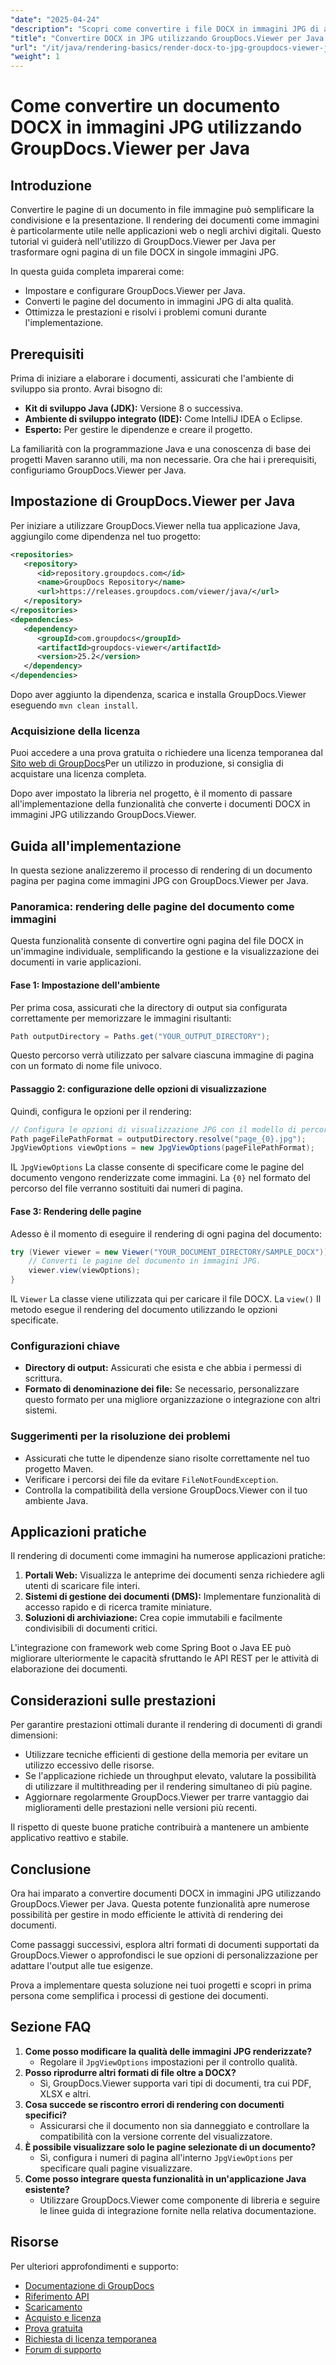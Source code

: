 ```yaml
---
"date": "2025-04-24"
"description": "Scopri come convertire i file DOCX in immagini JPG di alta qualità con GroupDocs.Viewer per Java. Segui questa guida completa per un'implementazione impeccabile."
"title": "Convertire DOCX in JPG utilizzando GroupDocs.Viewer per Java - Guida passo passo"
"url": "/it/java/rendering-basics/render-docx-to-jpg-groupdocs-viewer-java/"
"weight": 1
---
```


# Come convertire un documento DOCX in immagini JPG utilizzando GroupDocs.Viewer per Java

## Introduzione

Convertire le pagine di un documento in file immagine può semplificare la condivisione e la presentazione. Il rendering dei documenti come immagini è particolarmente utile nelle applicazioni web o negli archivi digitali. Questo tutorial vi guiderà nell'utilizzo di GroupDocs.Viewer per Java per trasformare ogni pagina di un file DOCX in singole immagini JPG.

In questa guida completa imparerai come:
- Impostare e configurare GroupDocs.Viewer per Java.
- Converti le pagine del documento in immagini JPG di alta qualità.
- Ottimizza le prestazioni e risolvi i problemi comuni durante l'implementazione.

## Prerequisiti
Prima di iniziare a elaborare i documenti, assicurati che l'ambiente di sviluppo sia pronto. Avrai bisogno di:

- **Kit di sviluppo Java (JDK):** Versione 8 o successiva.
- **Ambiente di sviluppo integrato (IDE):** Come IntelliJ IDEA o Eclipse.
- **Esperto:** Per gestire le dipendenze e creare il progetto.

La familiarità con la programmazione Java e una conoscenza di base dei progetti Maven saranno utili, ma non necessarie. Ora che hai i prerequisiti, configuriamo GroupDocs.Viewer per Java.

## Impostazione di GroupDocs.Viewer per Java
Per iniziare a utilizzare GroupDocs.Viewer nella tua applicazione Java, aggiungilo come dipendenza nel tuo progetto:

```xml
<repositories>
   <repository>
      <id>repository.groupdocs.com</id>
      <name>GroupDocs Repository</name>
      <url>https://releases.groupdocs.com/viewer/java/</url>
   </repository>
</repositories>
<dependencies>
   <dependency>
      <groupId>com.groupdocs</groupId>
      <artifactId>groupdocs-viewer</artifactId>
      <version>25.2</version>
   </dependency>
</dependencies>
```

Dopo aver aggiunto la dipendenza, scarica e installa GroupDocs.Viewer eseguendo `mvn clean install`.

### Acquisizione della licenza
Puoi accedere a una prova gratuita o richiedere una licenza temporanea dal [Sito web di GroupDocs](https://purchase.groupdocs.com/temporary-license/)Per un utilizzo in produzione, si consiglia di acquistare una licenza completa.

Dopo aver impostato la libreria nel progetto, è il momento di passare all'implementazione della funzionalità che converte i documenti DOCX in immagini JPG utilizzando GroupDocs.Viewer.

## Guida all'implementazione
In questa sezione analizzeremo il processo di rendering di un documento pagina per pagina come immagini JPG con GroupDocs.Viewer per Java. 

### Panoramica: rendering delle pagine del documento come immagini
Questa funzionalità consente di convertire ogni pagina del file DOCX in un'immagine individuale, semplificando la gestione e la visualizzazione dei documenti in varie applicazioni.

#### Fase 1: Impostazione dell'ambiente
Per prima cosa, assicurati che la directory di output sia configurata correttamente per memorizzare le immagini risultanti:

```java
Path outputDirectory = Paths.get("YOUR_OUTPUT_DIRECTORY");
```

Questo percorso verrà utilizzato per salvare ciascuna immagine di pagina con un formato di nome file univoco.

#### Passaggio 2: configurazione delle opzioni di visualizzazione
Quindi, configura le opzioni per il rendering:

```java
// Configura le opzioni di visualizzazione JPG con il modello di percorso del file di output.
Path pageFilePathFormat = outputDirectory.resolve("page_{0}.jpg");
JpgViewOptions viewOptions = new JpgViewOptions(pageFilePathFormat);
```

IL `JpgViewOptions` La classe consente di specificare come le pagine del documento vengono renderizzate come immagini. La `{0}` nel formato del percorso del file verranno sostituiti dai numeri di pagina.

#### Fase 3: Rendering delle pagine
Adesso è il momento di eseguire il rendering di ogni pagina del documento:

```java
try (Viewer viewer = new Viewer("YOUR_DOCUMENT_DIRECTORY/SAMPLE_DOCX")) {
    // Converti le pagine del documento in immagini JPG.
    viewer.view(viewOptions);
}
```

IL `Viewer` La classe viene utilizzata qui per caricare il file DOCX. La `view()` Il metodo esegue il rendering del documento utilizzando le opzioni specificate.

### Configurazioni chiave
- **Directory di output:** Assicurati che esista e che abbia i permessi di scrittura.
- **Formato di denominazione dei file:** Se necessario, personalizzare questo formato per una migliore organizzazione o integrazione con altri sistemi.

### Suggerimenti per la risoluzione dei problemi
- Assicurati che tutte le dipendenze siano risolte correttamente nel tuo progetto Maven.
- Verificare i percorsi dei file da evitare `FileNotFoundException`.
- Controlla la compatibilità della versione GroupDocs.Viewer con il tuo ambiente Java.

## Applicazioni pratiche
Il rendering di documenti come immagini ha numerose applicazioni pratiche:

1. **Portali Web:** Visualizza le anteprime dei documenti senza richiedere agli utenti di scaricare file interi.
2. **Sistemi di gestione dei documenti (DMS):** Implementare funzionalità di accesso rapido e di ricerca tramite miniature.
3. **Soluzioni di archiviazione:** Crea copie immutabili e facilmente condivisibili di documenti critici.

L'integrazione con framework web come Spring Boot o Java EE può migliorare ulteriormente le capacità sfruttando le API REST per le attività di elaborazione dei documenti.

## Considerazioni sulle prestazioni
Per garantire prestazioni ottimali durante il rendering di documenti di grandi dimensioni:
- Utilizzare tecniche efficienti di gestione della memoria per evitare un utilizzo eccessivo delle risorse.
- Se l'applicazione richiede un throughput elevato, valutare la possibilità di utilizzare il multithreading per il rendering simultaneo di più pagine.
- Aggiornare regolarmente GroupDocs.Viewer per trarre vantaggio dai miglioramenti delle prestazioni nelle versioni più recenti.

Il rispetto di queste buone pratiche contribuirà a mantenere un ambiente applicativo reattivo e stabile.

## Conclusione
Ora hai imparato a convertire documenti DOCX in immagini JPG utilizzando GroupDocs.Viewer per Java. Questa potente funzionalità apre numerose possibilità per gestire in modo efficiente le attività di rendering dei documenti.

Come passaggi successivi, esplora altri formati di documenti supportati da GroupDocs.Viewer o approfondisci le sue opzioni di personalizzazione per adattare l'output alle tue esigenze. 

Prova a implementare questa soluzione nei tuoi progetti e scopri in prima persona come semplifica i processi di gestione dei documenti.

## Sezione FAQ
1. **Come posso modificare la qualità delle immagini JPG renderizzate?**
   - Regolare il `JpgViewOptions` impostazioni per il controllo qualità.
2. **Posso riprodurre altri formati di file oltre a DOCX?**
   - Sì, GroupDocs.Viewer supporta vari tipi di documenti, tra cui PDF, XLSX e altri.
3. **Cosa succede se riscontro errori di rendering con documenti specifici?**
   - Assicurarsi che il documento non sia danneggiato e controllare la compatibilità con la versione corrente del visualizzatore.
4. **È possibile visualizzare solo le pagine selezionate di un documento?**
   - Sì, configura i numeri di pagina all'interno `JpgViewOptions` per specificare quali pagine visualizzare.
5. **Come posso integrare questa funzionalità in un'applicazione Java esistente?**
   - Utilizzare GroupDocs.Viewer come componente di libreria e seguire le linee guida di integrazione fornite nella relativa documentazione.

## Risorse
Per ulteriori approfondimenti e supporto:
- [Documentazione di GroupDocs](https://docs.groupdocs.com/viewer/java/)
- [Riferimento API](https://reference.groupdocs.com/viewer/java/)
- [Scaricamento](https://releases.groupdocs.com/viewer/java/)
- [Acquisto e licenza](https://purchase.groupdocs.com/buy)
- [Prova gratuita](https://releases.groupdocs.com/viewer/java/)
- [Richiesta di licenza temporanea](https://purchase.groupdocs.com/temporary-license/)
- [Forum di supporto](https://forum.groupdocs.com/c/viewer/9)